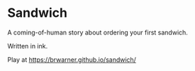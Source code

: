 # Sandwich

A coming-of-human story about ordering your first sandwich.

Written in ink.

Play at https://brwarner.github.io/sandwich/
